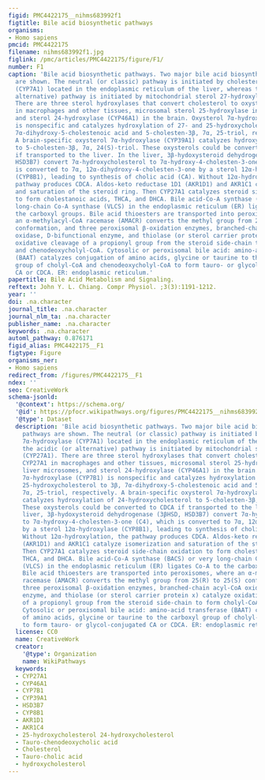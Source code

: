 ```yaml
---
figid: PMC4422175__nihms683992f1
figtitle: Bile acid biosynthetic pathways
organisms:
- Homo sapiens
pmcid: PMC4422175
filename: nihms683992f1.jpg
figlink: /pmc/articles/PMC4422175/figure/F1/
number: F1
caption: 'Bile acid biosynthetic pathways. Two major bile acid biosynthetic pathways
  are shown. The neutral (or classic) pathway is initiated by cholesterol 7α-hydroxylase
  (CYP7A1) located in the endoplasmic reticulum of the liver, whereas the acidic (or
  alternative) pathway is initiated by mitochondrial sterol 27-hydroxylase (CYP27A1).
  There are three sterol hydroxylases that convert cholesterol to oxysterols: CYP27A1
  in macrophages and other tissues, microsomal sterol 25-hydroxylase in liver microsomes,
  and sterol 24-hydroxylase (CYP46A1) in the brain. Oxysterol 7α-hydroxylase (CYP7B1)
  is nonspecific and catalyzes hydroxylation of 27- and 25-hydroxycholesterol to 3β,
  7α-dihydroxy-5-cholestenoic acid and 5-cholesten-3β, 7α, 25-triol, respectively.
  A brain-specific oxysterol 7α-hydroxylase (CYP39A1) catalyzes hydroxylation of 24-hydroxycholesterol
  to 5-cholesten-3β, 7α, 24(S)-triol. These oxysterols could be converted to CDCA
  if transported to the liver. In the liver, 3β-hydoxysteroid dehydrogenase (3βHSD,
  HSD3B7) convert 7α-hydroxycholesterol to 7α-hydroxy-4-cholesten-3-one (C4), which
  is converted to 7α, 12α-dihydroxy-4-cholesten-3-one by a sterol 12α-hydroxylase
  (CYP8B1), leading to synthesis of cholic acid (CA). Without 12α-hydroxylation, the
  pathway produces CDCA. Aldos-keto reductase 1D1 (AKR1D1) and AKR1C1 catalyze isomerization
  and saturation of the steroid ring. Then CYP27A1 catalyzes steroid side-chain oxidation
  to form cholestanoic acids, THCA, and DHCA. Bile acid-Co-A synthase (BACS) or very
  long-chain Co-A synthase (VLCS) in the endoplasmic reticulum (ER) ligates Co-A to
  the carboxyl groups. Bile acid thioesters are transported into peroxisomes, where
  an α-methylacyl-CoA racemase (AMACR) converts the methyl group from 25(R) to 25(S)
  conformation, and three peroxisomal β-oxidation enzymes, branched-chain acyl-CoA
  oxidase, D-bifunctional enzyme, and thiolase (or sterol carrier protein x) catalyze
  oxidative cleavage of a propionyl group from the steroid side-chain to form cholyl-CoA
  and chenodeoxycholyl-CoA. Cytosolic or peroxisomal bile acid: amino-acid transferase
  (BAAT) catalyzes conjugation of amino acids, glycine or taurine to the carboxyl
  group of cholyl-CoA and chenodeoxycholyl-CoA to form tauro- or glycol-conjugated
  CA or CDCA. ER: endoplasmic reticulum.'
papertitle: Bile Acid Metabolism and Signaling.
reftext: John Y. L. Chiang. Compr Physiol. ;3(3):1191-1212.
year: ''
doi: .na.character
journal_title: .na.character
journal_nlm_ta: .na.character
publisher_name: .na.character
keywords: .na.character
automl_pathway: 0.876171
figid_alias: PMC4422175__F1
figtype: Figure
organisms_ner:
- Homo sapiens
redirect_from: /figures/PMC4422175__F1
ndex: ''
seo: CreativeWork
schema-jsonld:
  '@context': https://schema.org/
  '@id': https://pfocr.wikipathways.org/figures/PMC4422175__nihms683992f1.html
  '@type': Dataset
  description: 'Bile acid biosynthetic pathways. Two major bile acid biosynthetic
    pathways are shown. The neutral (or classic) pathway is initiated by cholesterol
    7α-hydroxylase (CYP7A1) located in the endoplasmic reticulum of the liver, whereas
    the acidic (or alternative) pathway is initiated by mitochondrial sterol 27-hydroxylase
    (CYP27A1). There are three sterol hydroxylases that convert cholesterol to oxysterols:
    CYP27A1 in macrophages and other tissues, microsomal sterol 25-hydroxylase in
    liver microsomes, and sterol 24-hydroxylase (CYP46A1) in the brain. Oxysterol
    7α-hydroxylase (CYP7B1) is nonspecific and catalyzes hydroxylation of 27- and
    25-hydroxycholesterol to 3β, 7α-dihydroxy-5-cholestenoic acid and 5-cholesten-3β,
    7α, 25-triol, respectively. A brain-specific oxysterol 7α-hydroxylase (CYP39A1)
    catalyzes hydroxylation of 24-hydroxycholesterol to 5-cholesten-3β, 7α, 24(S)-triol.
    These oxysterols could be converted to CDCA if transported to the liver. In the
    liver, 3β-hydoxysteroid dehydrogenase (3βHSD, HSD3B7) convert 7α-hydroxycholesterol
    to 7α-hydroxy-4-cholesten-3-one (C4), which is converted to 7α, 12α-dihydroxy-4-cholesten-3-one
    by a sterol 12α-hydroxylase (CYP8B1), leading to synthesis of cholic acid (CA).
    Without 12α-hydroxylation, the pathway produces CDCA. Aldos-keto reductase 1D1
    (AKR1D1) and AKR1C1 catalyze isomerization and saturation of the steroid ring.
    Then CYP27A1 catalyzes steroid side-chain oxidation to form cholestanoic acids,
    THCA, and DHCA. Bile acid-Co-A synthase (BACS) or very long-chain Co-A synthase
    (VLCS) in the endoplasmic reticulum (ER) ligates Co-A to the carboxyl groups.
    Bile acid thioesters are transported into peroxisomes, where an α-methylacyl-CoA
    racemase (AMACR) converts the methyl group from 25(R) to 25(S) conformation, and
    three peroxisomal β-oxidation enzymes, branched-chain acyl-CoA oxidase, D-bifunctional
    enzyme, and thiolase (or sterol carrier protein x) catalyze oxidative cleavage
    of a propionyl group from the steroid side-chain to form cholyl-CoA and chenodeoxycholyl-CoA.
    Cytosolic or peroxisomal bile acid: amino-acid transferase (BAAT) catalyzes conjugation
    of amino acids, glycine or taurine to the carboxyl group of cholyl-CoA and chenodeoxycholyl-CoA
    to form tauro- or glycol-conjugated CA or CDCA. ER: endoplasmic reticulum.'
  license: CC0
  name: CreativeWork
  creator:
    '@type': Organization
    name: WikiPathways
  keywords:
  - CYP27A1
  - CYP46A1
  - CYP7B1
  - CYP39A1
  - HSD3B7
  - CYP8B1
  - AKR1D1
  - AKR1C4
  - 25-hydroxycholesterol 24-hydroxycholesterol
  - Tauro-chenodeoxycholic acid
  - Cholesterol
  - Tauro-cholic acid
  - hydroxycholesterol
---
```

